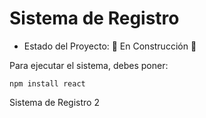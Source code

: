 <h1> Sistema de Registro </h1>

- Estado del Proyecto:   🚧 En Construcción 🚧

Para ejecutar el sistema, debes poner:

```npm install react```

Sistema de Registro 2
